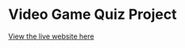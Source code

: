 # Video Game Quiz Project

[View the live website here](https://gar-16.github.io/Project1/index.html)
